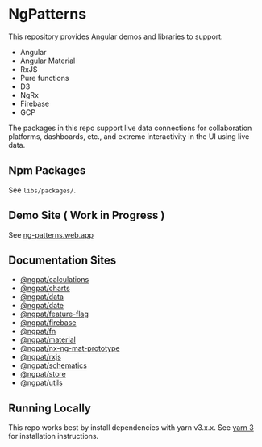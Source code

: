 

# NgPatterns

This repository provides Angular demos and libraries to support:
- Angular
- Angular Material
- RxJS
- Pure functions
- D3
- NgRx
- Firebase
- GCP

The packages in this repo support live data connections for collaboration platforms, dashboards, etc., and extreme interactivity in the UI using live data.



## Npm Packages

See `libs/packages/`.

## Demo Site ( Work in Progress )

See [ng-patterns.web.app](https://ng-patterns.web.app/)

## Documentation Sites

- [@ngpat/calculations](https://ngpat-docs-calculations.web.app/index.html)
- [@ngpat/charts](https://ngpat-docs-charts.web.app/index.html)
- [@ngpat/data](https://ngpat-docs-data.web.app/index.html)
- [@ngpat/date](https://ngpat-docs-date.web.app/index.html)
- [@ngpat/feature-flag](https://ngpat-docs-feature-flag.web.app/index.html)
- [@ngpat/firebase](https://ngpat-docs-firebase.web.app/index.html)
- [@ngpat/fn](https://ngpat-docs-fn.web.app/index.html)
- [@ngpat/material](https://ngpat-docs-material.web.app/index.html)
- [@ngpat/nx-ng-mat-prototype](https://ngpat-docs-nx-ng-mat-prototype.web.app/index.html)
- [@ngpat/rxjs](https://ngpat-docs-rxjs.web.app/index.html)
- [@ngpat/schematics](https://ngpat-docs-schematics.web.app/index.html)
- [@ngpat/store](https://ngpat-docs-store.web.app/index.html)
- [@ngpat/utils](https://ngpat-docs-utils.web.app/index.html)

## Running Locally
This repo works best by install dependencies with yarn v3.x.x.  See [yarn 3](https://yarnpkg.com/getting-started/install) for installation instructions.
